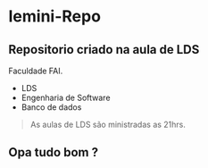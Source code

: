 # Iemini-Repo
## Repositorio criado na aula de LDS

Faculdade FAI.

- LDS
- Engenharia de Software
- Banco de dados

> As aulas de LDS são ministradas as 21hrs.


## Opa tudo bom ?